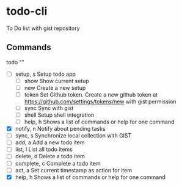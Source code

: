 # todo-cli
To Do list with gist repository

## Commands

todo ""

* [ ] setup, s  Setup todo app
    * [ ] show     Show current setup
    * [ ] new      Create a new setup
    * [ ] token    Set Github token. Create a new github token at https://github.com/settings/tokens/new with gist permission
    * [ ] sync     Sync with gist
    * [ ] shell    Setup shell integration
    * [ ] help, h  Shows a list of commands or help for one command
* [x] notify, n  Notify about pending tasks
* [ ] sync, s   Synchronize local collection with GIST
* [ ] add, a       Add a new todo item
* [ ] list, l      List all todo items
* [ ] delete, d    Delete a todo item
* [ ] complete, c  Complete a todo item
* [ ] act, a       Set current timestamp as action for item
* [x] help, h    Shows a list of commands or help for one command